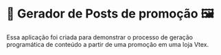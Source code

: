 # 📣 Gerador de Posts de promoção 🖼

Essa aplicação foi criada para demonstrar o processo de geração programática de conteúdo a partir de uma promoção em uma loja Vtex.
